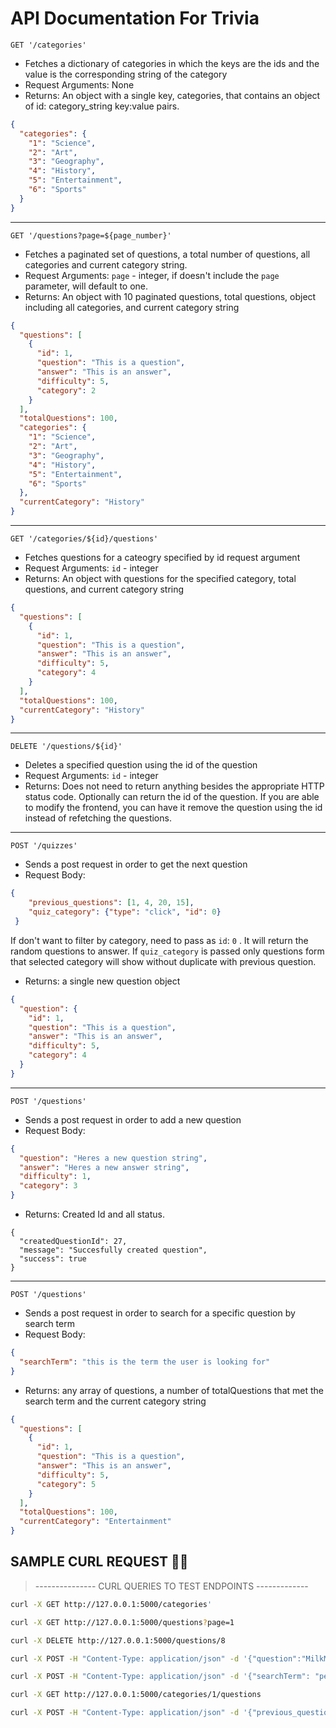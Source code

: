 # API Documentation For Trivia




`GET '/categories'`

- Fetches a dictionary of categories in which the keys are the ids and the value is the corresponding string of the category
- Request Arguments: None
- Returns: An object with a single key, categories, that contains an object of id: category_string key:value pairs.

```json
{
  "categories": {
    "1": "Science",
    "2": "Art",
    "3": "Geography",
    "4": "History",
    "5": "Entertainment",
    "6": "Sports"
  }
}
```

---

`GET '/questions?page=${page_number}'`

- Fetches a paginated set of questions, a total number of questions, all categories and current category string.
- Request Arguments: `page` - integer, if doesn't include the `page` parameter, will default to one.
- Returns: An object with 10 paginated questions, total questions, object including all categories, and current category string

```json
{
  "questions": [
    {
      "id": 1,
      "question": "This is a question",
      "answer": "This is an answer",
      "difficulty": 5,
      "category": 2
    }
  ],
  "totalQuestions": 100,
  "categories": {
    "1": "Science",
    "2": "Art",
    "3": "Geography",
    "4": "History",
    "5": "Entertainment",
    "6": "Sports"
  },
  "currentCategory": "History"
}
```

---

`GET '/categories/${id}/questions'`

- Fetches questions for a cateogry specified by id request argument
- Request Arguments: `id` - integer
- Returns: An object with questions for the specified category, total questions, and current category string

```json
{
  "questions": [
    {
      "id": 1,
      "question": "This is a question",
      "answer": "This is an answer",
      "difficulty": 5,
      "category": 4
    }
  ],
  "totalQuestions": 100,
  "currentCategory": "History"
}
```

---

`DELETE '/questions/${id}'`

- Deletes a specified question using the id of the question
- Request Arguments: `id` - integer
- Returns: Does not need to return anything besides the appropriate HTTP status code. Optionally can return the id of the question. If you are able to modify the frontend, you can have it remove the question using the id instead of refetching the questions.

---

`POST '/quizzes'`

- Sends a post request in order to get the next question
- Request Body:

```json
{
    "previous_questions": [1, 4, 20, 15],
    "quiz_category": {"type": "click", "id": 0}
 }
```
If don't want to filter by category, need to pass as `id`: `0` . It will return the random questions to answer. If `quiz_category` is passed only questions form that selected category will show without duplicate with previous question.

- Returns: a single new question object

```json
{
  "question": {
    "id": 1,
    "question": "This is a question",
    "answer": "This is an answer",
    "difficulty": 5,
    "category": 4
  }
}
```

---

`POST '/questions'`

- Sends a post request in order to add a new question
- Request Body:

```json
{
  "question": "Heres a new question string",
  "answer": "Heres a new answer string",
  "difficulty": 1,
  "category": 3
}
```

- Returns: 
Created Id and all status.
```
{
  "createdQuestionId": 27, 
  "message": "Succesfully created question", 
  "success": true
}

```
---

`POST '/questions'`

- Sends a post request in order to search for a specific question by search term
- Request Body:

```json
{
  "searchTerm": "this is the term the user is looking for"
}
```

- Returns: any array of questions, a number of totalQuestions that met the search term and the current category string

```json
{
  "questions": [
    {
      "id": 1,
      "question": "This is a question",
      "answer": "This is an answer",
      "difficulty": 5,
      "category": 5
    }
  ],
  "totalQuestions": 100,
  "currentCategory": "Entertainment"
}
```

## SAMPLE CURL REQUEST 🕵️‍♀️
> --------------- CURL QUERIES TO TEST ENDPOINTS -------------

```bash
curl -X GET http://127.0.0.1:5000/categories'
````

```bash
curl -X GET http://127.0.0.1:5000/questions?page=1
````

```bash
curl -X DELETE http://127.0.0.1:5000/questions/8 
````

```bash
curl -X POST -H "Content-Type: application/json" -d '{"question":"MilkMocha Country of origin", "answer":"Indonesia", "category":"5", "difficulty":"2"}' http://127.0.0.1:5000/questions 
````

```bash
curl -X POST -H "Content-Type: application/json" -d '{"searchTerm": "peanut butter"}' http://127.0.0.1:5000/questions 
````

```bash
curl -X GET http://127.0.0.1:5000/categories/1/questions 
````

```bash
curl -X POST -H "Content-Type: application/json" -d '{"previous_questions": [2, 4], "quiz_category": {"id": 1, "type":"Science"} }' http://127.0.0.1:5000/quizzes 
````

